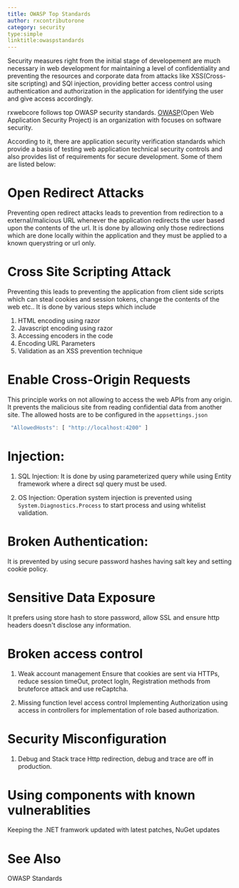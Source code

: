 ```yaml
---
title: OWASP Top Standards
author: rxcontributorone
category: security 
type:simple
linktitle:owaspstandards
---
```


Security measures right from the initial stage of developement are much necessary in web development for maintaining a level of confidentiality and preventing the resources and corporate data from attacks like XSS(Cross-site scripting) and SQl injection, providing better access control using authentication and authorization in the application for identifying the user and give access accordingly.

rxwebcore follows top OWASP security standards. <a class="redirect-link" href="https://cheatsheetseries.owasp.org/cheatsheets/DotNet_Security_Cheat_Sheet.html">OWASP</a>(Open Web Application Security Project) is an organization with focuses on software security.

According to it, there are application security verification standards which provide a basis of testing web application technical security controls and also provides list of requirements for secure development. Some of them are listed below:

# Open Redirect Attacks
Preventing open redirect attacks leads to prevention from redirection to a external/malicious URL whenever the application redirects the user based upon the contents of the url. It is done by allowing only those redirections which are done locally within the application and they must be applied to a known querystring or url only. 

# Cross Site Scripting Attack
Preventing this leads to preventing the application from client side scripts which can steal cookies and session tokens, change the contents of the web etc.. It is done by various steps which include

1. HTML encoding using razor
2. Javascript encoding using razor
3. Accessing encoders in the code
4. Encoding URL Parameters
5. Validation as an XSS prevention technique

# Enable Cross-Origin Requests   
This principle works on not allowing to access the web APIs from any origin. It prevents the malicious site from reading confidential data from another site. The allowed hosts are to be configured in the `appsettings.json`

````js
 "AllowedHosts": [ "http://localhost:4200" ]
````

# Injection:
1) SQL Injection:
It is done by using parameterized query while using Entity framework where a direct sql query must be used. 

2) OS Injection: 
Operation system injection is prevented using `System.Diagnostics.Process` to start process and using whitelist validation.

# Broken Authentication:
It is prevented by using secure password hashes having salt key and setting cookie policy.

# Sensitive Data Exposure
It prefers using store hash to store password, allow SSL and ensure http headers doesn't disclose any information.

# Broken access control
1) Weak account management
Ensure that cookies are sent via HTTPs, reduce session timeOut, protect logIn, Registration methods from bruteforce attack and use reCaptcha.

2) Missing function level access control
Implementing Authorization using access in controllers for implementation of role based authorization.

# Security Misconfiguration
1) Debug and Stack trace
Http redirection, debug and trace are off in production.

# Using components with known vulnerablities
Keeping the .NET framwork updated with latest patches, NuGet updates

# See Also
OWASP Standards


